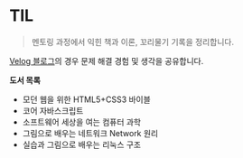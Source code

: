 # TIL

> 멘토링 과정에서 익힌 책과 이론, 꼬리물기 기록을 정리합니다. 

[Velog 블로그](https://velog.io/@chocoallergie/)의 경우 문제 해결 경험 및 생각을 공유합니다.

__도서 목록__
- 모던 웹을 위한 HTML5+CSS3 바이블
- 코어 자바스크립트
- 소프트웨어 세상을 여는 컴퓨터 과학
- 그림으로 배우는 네트워크 Network 원리
- 실습과 그림으로 배우는 리눅스 구조
